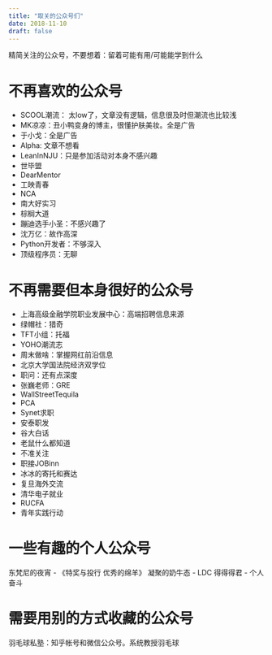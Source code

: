 ```yaml
---
title: "取关的公众号们"
date: 2018-11-10
draft: false
---
```


精简关注的公众号，不要想着：留着可能有用/可能能学到什么

<!--more-->

# 不再喜欢的公众号
- SCOOL潮流： 太low了，文章没有逻辑，信息很及时但潮流也比较浅
- MK凉凉：丑小鸭变身的博主，很懂护肤美妆。全是广告
- 于小戈：全是广告
- Alpha: 文章不想看
- LeanInNJU：只是参加活动对本身不感兴趣
- 世毕盟
- DearMentor
- 工映青春
- NCA
- 南大好实习
- 棕榈大道
- 蹦迪选手小圣：不感兴趣了
- 沈万亿：故作高深
- Python开发者：不够深入
- 顶级程序员：无聊

# 不再需要但本身很好的公众号
- 上海高级金融学院职业发展中心：高端招聘信息来源
- 绿帽社：猎奇
- TFT小组：托福
- YOHO潮流志
- 周末做啥：掌握网红前沿信息
- 北京大学国法院经济双学位
- 职问：还有点深度
- 张巍老师：GRE
- WallStreetTequila
- PCA
- Synet求职
- 安泰职发
- 谷大白话
- 老鼠什么都知道
- 不准关注
- 职接JOBinn
- 冰冰的寄托和赛达
- 复旦海外交流
- 清华电子就业
- RUCFA
- 青年实践行动


# 一些有趣的个人公众号
东梵尼的夜宵 - 《特奖与投行 优秀的绵羊》
凝聚的奶牛态 - LDC
得得得君 - 个人奋斗


# 需要用别的方式收藏的公众号
羽毛球私塾：知乎帐号和微信公众号。系统教授羽毛球